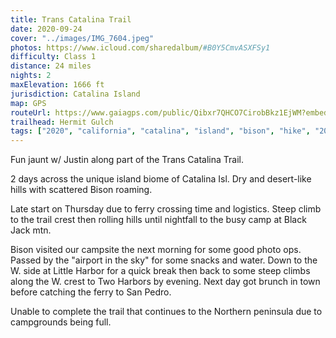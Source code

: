 ```yaml
---
title: Trans Catalina Trail
date: 2020-09-24
cover: "../images/IMG_7604.jpeg"
photos: https://www.icloud.com/sharedalbum/#B0Y5CmvASXFSy1
difficulty: Class 1
distance: 24 miles
nights: 2
maxElevation: 1666 ft
jurisdiction: Catalina Island
map: GPS
routeUrl: https://www.gaiagps.com/public/Qibxr7QHCO7CirobBkz1EjWM?embed=True
trailhead: Hermit Gulch
tags: ["2020", "california", "catalina", "island", "bison", "hike", "20-30 miles"]
---
```


Fun jaunt w/ Justin along part of the Trans Catalina Trail.

2 days across the unique island biome of Catalina Isl.  Dry and desert-like hills with scattered Bison roaming.

Late start on Thursday due to ferry crossing time and logistics.  Steep climb to the trail crest then rolling hills until nightfall to the busy camp at Black Jack mtn.

Bison visited our campsite the next morning for some good photo ops.  Passed by the "airport in the sky" for some snacks and water.  Down to the W. side at Little Harbor for a quick break then back to some steep climbs along the W. crest to Two Harbors by evening.  Next day got brunch in town before catching the ferry to San Pedro.

Unable to complete the trail that continues to the Northern peninsula due to campgrounds being full.

